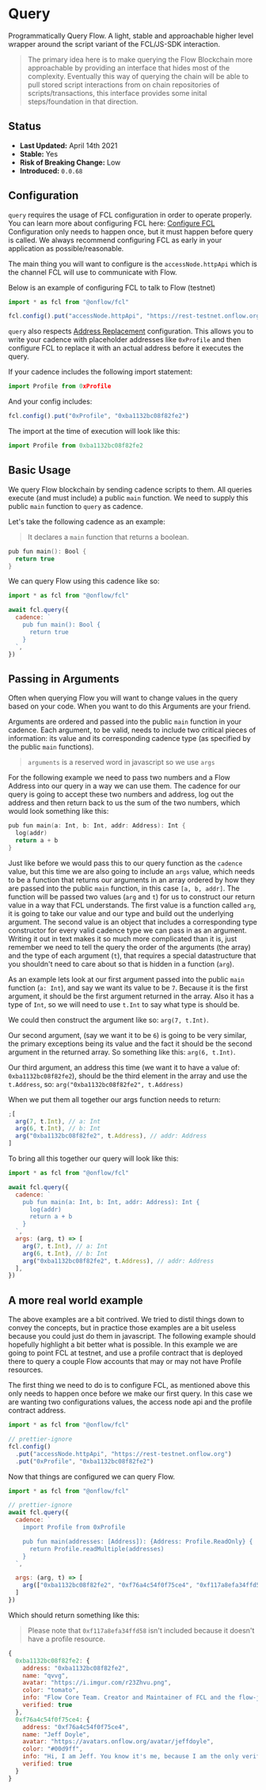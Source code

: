 # Query

Programmatically Query Flow. A light, stable and approachable higher level wrapper around the script variant of the FCL/JS-SDK interaction.

> The primary idea here is to make querying the Flow Blockchain more approachable by providing an interface that hides most of the complexity. Eventually this way of querying the chain will be able to pull stored script interactions from on chain repositories of scripts/transactions, this interface provides some inital steps/foundation in that direction.

## Status

- **Last Updated:** April 14th 2021
- **Stable:** Yes
- **Risk of Breaking Change:** Low
- **Introduced:** `0.0.68`

## Configuration

`query` requires the usage of FCL configuration in order to operate properly.
You can learn more about configuring FCL here: [Configure FCL](https://github.com/onflow/flow-js-sdk/blob/master/docs/configure-fcl.mdx)
Configuration only needs to happen once, but it must happen before query is called. We always recommend configuring FCL as early in your application as possible/reasonable.

The main thing you will want to configure is the `accessNode.httpApi` which is the channel FCL will use to communicate with Flow.

Below is an example of configuring FCL to talk to Flow (testnet)

```javascript
import * as fcl from "@onflow/fcl"

fcl.config().put("accessNode.httpApi", "https://rest-testnet.onflow.org")
```

`query` also respects [Address Replacement](https://github.com/onflow/flow-js-sdk/blob/master/docs/configure-fcl.mdx#address-replacement-in-scripts-and-transactions) configuration.
This allows you to write your cadence with placeholder addresses like `0xProfile` and then configure FCL to replace it with an actual address before it executes the query.

If your cadence includes the following import statement:

```javascript
import Profile from 0xProfile
```

And your config includes:

```javascript
fcl.config().put("0xProfile", "0xba1132bc08f82fe2")
```

The import at the time of execution will look like this:

```javascript
import Profile from 0xba1132bc08f82fe2
```

## Basic Usage

We query Flow blockchain by sending cadence scripts to them.
All queries execute (and must include) a public `main` function.
We need to supply this public `main` function to `query` as cadence.

Let's take the following cadence as an example:

> It declares a `main` function that returns a boolean.

```swift
pub fun main(): Bool {
  return true
}
```

We can query Flow using this cadence like so:

```javascript
import * as fcl from "@onflow/fcl"

await fcl.query({
  cadence: `
    pub fun main(): Bool {
      return true
    }
  `,
})
```

## Passing in Arguments

Often when querying Flow you will want to change values in the query based on your code.
When you want to do this Arguments are your friend.

Arguments are ordered and passed into the public `main` function in your cadence.
Each argument, to be valid, needs to include two critical pieces of information: its value and its corresponding cadence type (as specified by the public `main` functions).

> `arguments` is a reserved word in javascript so we use `args`

For the following example we need to pass two numbers and a Flow Address into our query in a way we can use them.
The cadence for our query is going to accept these two numbers and address, log out the address and then return back to us the sum of the two numbers, which would look something like this:

```swift
pub fun main(a: Int, b: Int, addr: Address): Int {
  log(addr)
  return a + b
}
```

Just like before we would pass this to our query function as the `cadence` value, but this time we are also going to include an `args` value, which needs to be a function that returns our arguments in an array ordered by how they are passed into the public `main` function, in this case `[a, b, addr]`.
The function will be passed two values (`arg` and `t`) for us to construct our return value in a way that FCL understands.
The first value is a function called `arg`, it is going to take our value and our type and build out the underlying argument.
The second value is an object that includes a corresponding type constructor for every valid cadence type we can pass in as an argument.
Writing it out in text makes it so much more complicated than it is, just remember we need to tell the query the order of the arguments (the array) and the type of each argument (`t`), that requires a special datastructure that you shouldn't need to care about so that is hidden in a function (`arg`).

As an example lets look at our first argument passed into the public `main` function (`a: Int`), and say we want its value to be `7`.
Because it is the first argument, it should be the first argument returned in the array.
Also it has a type of `Int`, so we will need to use `t.Int` to say what type is should be.

We could then construct the argument like so: `arg(7, t.Int)`.

Our second argument, (say we want it to be `6`) is going to be very similar, the primary exceptions being its value and the fact it should be the second argument in the returned array.
So something like this: `arg(6, t.Int)`.

Our third argument, an address this time (we want it to have a value of: `0xba1132bc08f82fe2`), should be the third element in the array and use the `t.Address`, so: `arg("0xba1132bc08f82fe2", t.Address)`

When we put them all together our args function needs to return:

```javascript
;[
  arg(7, t.Int), // a: Int
  arg(6, t.Int), // b: Int
  arg("0xba1132bc08f82fe2", t.Address), // addr: Address
]
```

To bring all this together our query will look like this:

```javascript
import * as fcl from "@onflow/fcl"

await fcl.query({
  cadence: `
    pub fun main(a: Int, b: Int, addr: Address): Int {
      log(addr)
      return a + b
    }
  `,
  args: (arg, t) => [
    arg(7, t.Int), // a: Int
    arg(6, t.Int), // b: Int
    arg("0xba1132bc08f82fe2", t.Address), // addr: Address
  ],
})
```

## A more real world example

The above examples are a bit contrived. We tried to distil things down to convey the concepts, but in practice those examples are a bit useless because you could just do them in javascript.
The following example should hopefully highlight a bit better what is possible. In this example we are going to point FCL at testnet, and use a profile contract that is deployed there to query a couple Flow accounts that may or may not have Profile resources.

The first thing we need to do is to configure FCL, as mentioned above this only needs to happen once before we make our first query. In this case we are wanting two configurations values, the access node api and the profile contract address.

```javascript
import * as fcl from "@onflow/fcl"

// prettier-ignore
fcl.config()
  .put("accessNode.httpApi", "https://rest-testnet.onflow.org")
  .put("0xProfile", "0xba1132bc08f82fe2")
```

Now that things are configured we can query Flow.

```javascript
import * as fcl from "@onflow/fcl"

// prettier-ignore
await fcl.query({
  cadence: `
    import Profile from 0xProfile

    pub fun main(addresses: [Address]): {Address: Profile.ReadOnly} {
      return Profile.readMultiple(addresses)
    }
  `,

  args: (arg, t) => [
    arg(["0xba1132bc08f82fe2", "0xf76a4c54f0f75ce4", "0xf117a8efa34ffd58"], t.Array(t.Address))
  ]
})
```

Which should return something like this:

> Please note that `0xf117a8efa34ffd58` isn't included because it doesn't have a profile resource.

```javascript
{
  0xba1132bc08f82fe2: {
    address: "0xba1132bc08f82fe2",
    name: "qvvg",
    avatar: "https://i.imgur.com/r23Zhvu.png",
    color: "tomato",
    info: "Flow Core Team. Creator and Maintainer of FCL and the flow-js-sdk.",
    verified: true
  },
  0xf76a4c54f0f75ce4: {
    address: "0xf76a4c54f0f75ce4",
    name: "Jeff Doyle",
    avatar: "https://avatars.onflow.org/avatar/jeffdoyle",
    color: "#00d9ff",
    info: "Hi, I am Jeff. You know it's me, because I am the only verified Jeff. Jeff!",
    verified: true
  }
}
```

